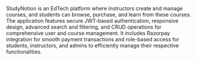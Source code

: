 StudyNotion is an EdTech platform where instructors create and manage courses, and students can browse, purchase, and learn from these courses. The application features secure JWT-based authentication, responsive design, advanced search and filtering, and CRUD operations for comprehensive user and course management. It includes Razorpay integration for smooth payment transactions and role-based access for students, instructors, and admins to efficiently manage their respective functionalities.
